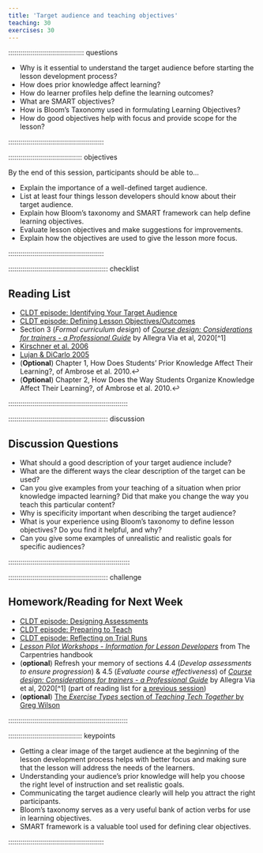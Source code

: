 ```yaml
---
title: 'Target audience and teaching objectives'
teaching: 30
exercises: 30
---
```


:::::::::::::::::::::::::::::::::::::: questions 

- Why is it essential to understand the target audience before starting the lesson development process?
- How does prior knowledge affect learning?
- How do learner profiles help define the learning outcomes?
- What are SMART objectives?
- How is Bloom’s Taxonomy used in formulating Learning Objectives?
- How do good objectives help with focus and provide scope for the lesson?

::::::::::::::::::::::::::::::::::::::::::::::::

::::::::::::::::::::::::::::::::::::: objectives

By the end of this session, participants should be able to...

- Explain the importance of a well-defined target audience.
- List at least four things lesson developers should know about their target audience.
- Explain how Bloom’s taxonomy and SMART framework can help define learning objectives.
- Evaluate lesson objectives and make suggestions for improvements.
- Explain how the objectives are used to give the lesson more focus.

::::::::::::::::::::::::::::::::::::::::::::::::

:::::::::::::::::::::::::::::::::::::::::::::::::: checklist

## Reading List
- [CLDT episode: Identifying Your Target Audience](https://carpentries.github.io/lesson-development-training/03-audience.html)
- [CLDT episode: Defining Lesson Objectives/Outcomes](https://carpentries.github.io/lesson-development-training/05-objectives.html)
- Section 3 (_Formal curriculum design_) of [_Course design: Considerations for trainers - a Professional Guide_](https://doi.org/10.7490/f1000research.1118395.1) by Allegra Via et al, 2020[^1]
- [Kirschner et al. 2006](https://carpentries.github.io/lesson-development-training/reference.html#litref)
- [Lujan & DiCarlo 2005](https://carpentries.github.io/lesson-development-training/reference.html#litref)
- (**Optional**) Chapter 1, How Does Students’ Prior Knowledge Affect Their Learning?, of Ambrose et al. 2010.↩︎
- (**Optional**) Chapter 2, How Does the Way Students Organize Knowledge Affect Their Learning?, of Ambrose et al. 2010.↩︎

::::::::::::::::::::::::::::::::::::::::::::::::::::::::::::

:::::::::::::::::::::::::::::::::::::::::::::::::: discussion

## Discussion Questions
- What should a good description of your target audience include?
- What are the different ways the clear description of the target can be used?
- Can you give examples from your teaching of a situation when prior knowledge impacted learning? Did that make you change the way you teach this particular content?
- Why is specificity important when describing the target audience?
- What is your experience using Bloom’s taxonomy to define lesson objectives? Do you find it helpful, and why?
- Can you give some examples of unrealistic and realistic goals for specific audiences?

:::::::::::::::::::::::::::::::::::::::::::::::::::::::::::::

:::::::::::::::::::::::::::::::::::::::::::::::::: challenge

## Homework/Reading for Next Week

- [CLDT episode: Designing Assessments](https://carpentries.github.io/lesson-development-training/13-exercises.html)
- [CLDT episode: Preparing to Teach](https://carpentries.github.io/lesson-development-training/20-preparing.html)
- [CLDT episode: Reflecting on Trial Runs](https://carpentries.github.io/lesson-development-training/22-reflecting.html)
- [_Lesson Pilot Workshops - Information for Lesson Developers_](https://docs.carpentries.org/topic_folders/lesson_development/lesson_pilots.html#information-for-lesson-developers) from The Carpentries handbook
- (**optional**) Refresh your memory of sections 4.4 (_Develop assessments to ensure progression_) & 4.5 (_Evaluate course effectiveness_) of [_Course design: Considerations for trainers - a Professional Guide_](https://doi.org/10.7490/f1000research.1118395.1) by Allegra Via et al, 2020[^1] (part of reading list for [a previous session](./backward-design.md))
- (**optional**) [The _Exercise Types_ section of _Teaching Tech Together_ by Greg Wilson](http://teachtogether.tech/en/index.html#s:exercises)

::::::::::::::::::::::::::::::::::::::::::::::::::::::::::::

::::::::::::::::::::::::::::::::::::: keypoints 

- Getting a clear image of the target audience at the beginning of the lesson development process helps with better focus and making sure that the lesson will address the needs of the learners.
- Understanding your audience’s prior knowledge will help you choose the right level of instruction and set realistic goals.
- Communicating the target audience clearly will help you attract the right participants.
- Bloom’s taxonomy serves as a very useful bank of action verbs for use in learning objectives.
- SMART framework is a valuable tool used for defining clear objectives.

::::::::::::::::::::::::::::::::::::::::::::::::
